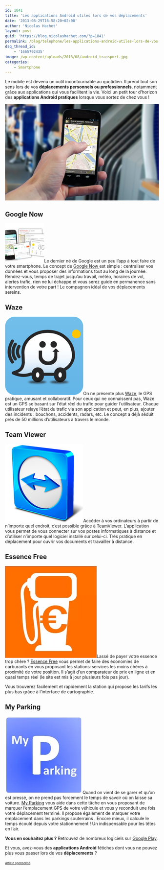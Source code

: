 ```yaml
---
id: 1841
title: 'Les applications Android utiles lors de vos déplacements'
date: '2013-08-29T16:58:20+02:00'
author: 'Nicolas Hachet'
layout: post
guid: 'https://blog.nicolashachet.com/?p=1841'
permalink: /blog/telephone/les-applications-android-utiles-lors-de-vos-deplacements/
dsq_thread_id:
    - '1665792435'
image: /wp-content/uploads/2013/08/android_transport.jpg
categories:
    - Smartphone
---
```


Le mobile est devenu un outil incontournable au quotidien. Il prend tout son sens lors de vos **déplacements personnels ou professionnels**, notamment grâce aux applications qui vous facilitent la vie. Voici un petit tour d’horizon des **applications Android pratiques** lorsque vous sortez de chez vous !

[![android_transport](/wp-content/uploads/2013/08/android_transport.jpg)](/wp-content/uploads/2013/08/android_transport.jpg)

## Google Now

[![google-now](/wp-content/uploads/2013/08/google-now.jpg)](/wp-content/uploads/2013/08/google-now.jpg)Le dernier né de Google est un peu l’app à tout faire de votre smartphone. Le concept de [Google Now ](https://www.androidpit.fr/sujet/google-now "Google Now")est simple : centraliser vos données et vous proposer des informations tout au long de la journée. Rendez-vous, temps de trajet jusqu’au travail, météo, horaires de vol, alertes trafic, rien ne lui échappe et vous serez guidé en permanence sans intervention de votre part ! Le compagnon idéal de vos déplacements sereins.


## Waze

[![waze](/wp-content/uploads/2013/08/waze.png)](/wp-content/uploads/2013/08/waze.png)On ne présente plus [Waze](https://www.androidpit.fr/fr/android/market/applications/application/com.waze/Waze-Social-GPS-Maps-Traffic "Waze"), le GPS pratique, amusant et collaboratif. Pour ceux qui ne connaissent pas, Waze est un GPS se basant sur l’état réel du trafic pour guider l’utilisateur. Chaque utilisateur relaye l’état du trafic via son application et peut, en plus, ajouter des incidents : bouchons, accidents, radars, etc. Le concept a déjà séduit près de 50 millions d’utilisateurs à travers le monde.


## Team Viewer

[![teamviewer](/wp-content/uploads/2013/08/teamviewer.png)](/wp-content/uploads/2013/08/teamviewer.png)Accéder à vos ordinateurs à partir de n’importe quel endroit, c’est possible grâce à [TeamViewer](https://www.teamviewer.com/fr/download/mobile.aspx "TeamViewer"). L’application vous permet de vous connecter sur vos postes informatiques à distance et d’utiliser n’importe quel logiciel installé sur celui-ci. Très pratique en déplacement pour ouvrir vos documents et travailler à distance.



## Essence Free

[![essence_free](/wp-content/uploads/2013/08/essence_free.jpg)](/wp-content/uploads/2013/08/essence_free.jpg)Lassé de payer votre essence trop chère ? [Essence Free](https://play.google.com/store/apps/details?id=com.ripplemotion.android.EssenceLite "Essence Free") vous permet de faire des économies de carburants en vous proposant les stations-services les moins chères à proximité de votre position. Il s’agit d’un comparateur de prix en ligne et en quasi temps réel (le site est mis à jour plusieurs fois pas jour).

Vous trouverez facilement et rapidement la station qui propose les tarifs les plus bas grâce à l’interface de cartographie.


## My Parking

[![my_parking](/wp-content/uploads/2013/08/my_parking.jpg)](/wp-content/uploads/2013/08/my_parking.jpg)Quand on vient de se garer et qu’on est pressé, on ne prend pas forcément le temps de savoir où on laisse sa voiture. [My Parking](https://play.google.com/store/apps/details?id=com.parinno.myparking&hl=fr "My Parking") vous aide dans cette tâche en vous proposant de marquer l’emplacement GPS de votre véhicule et vous y reconduit une fois votre déplacement terminé. Il propose également de marquer votre emplacement dans les parkings souterrains . Encore mieux, il calcule le temps écoulé depuis votre stationnement ! Un indispensable pour les têtes en l’air.

**Vous en souhaitez plus ?** Retrouvez de nombreux logiciels sur [Google Play](https://www.androidpit.fr/google-play "Google Play").

Et vous, avez-vous des **applications Android** fétiches dont vous ne pouvez plus vous passer lors de vos **déplacements** ?

<small><small>[Article sponsorisé](https://blog.nicolashachet.com/article-sponsorise/ "Article sponsorisé")</small><small></small></small>
